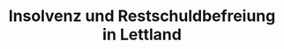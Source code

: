 ---
layout: topic
style_id: topic
title: Insolvenz und Restschuldbefreiung in Lettland
description: >-
  Durch eine Insolvenz in Lettland sind Sie schneller als in Deutschland
  schuldenfrei. Nutzen Sie die Vorteile des Europarecht, indem Sie nach Lettland
  ziehen.
header_titel: Insolvenz und schnelle Restschuldbefreiung in Lettland
header_image: /uploads/theme-lettland1.jpg
erfolge:
intro_titel: Schuldenfrei in nur 12 Monaten
intro_text_markdown: >-
  Durch einen Aufenthalt und eine Insolvenz in Lettland können Sie Ihre Schulden
  schneller als in Deutschland loswerden und im Idealfall bereits nach 12
  Monaten die gewünschte Restschuldbefreiung erlangen.&nbsp;


  Klingt das für Sie interessant?
intro_link_text: Kostenlose Erstberatung
intro_link: '#kontakt'
abschnitte:
  - abschnitt_template: box_dunkel
    titel: Ihr Neustart in Lettland (Riga)
    text_markdown: >-
      Aufgrund der Schnelligkeit und Schuldnerfreundlichkeit des
      Insolvenzverfahrens bietet sich der Weg nach Lettland, insbesondere in die
      lettische Hauptstadt Riga an.


      ### Schneller Neustart für Schuldner


      Über die Insolvenz in Riga (Lettland) erreichen Sie als Schuldner einen
      schnellen Neustart ohne Schulden und ohne langwieriges Verfahren in
      Deutschland.


      Dies verlangt von Ihnen allerdings etwas mehr Flexibilität, da sie für die
      Privatinsolvenz in Riga ihren Lebensmittelpunkt (englisch „center of main
      interests” – kurz COMI) für mindestens ein halbes Jahr nach Lettland
      verlegen und dort als Steuerzahler registriert sein müssen.


      ### Hilfe in Lettland und Deutschland


      Hierbei hilft Ihnen in Zusammenarbeit mit der Kanzlei AdvoAdvice die Firma
      [Berger Consulting SIA](https://www.bergerconsulting.lv){:
      target="_blank"}&nbsp;als lokaler Anbieter in Riga vor Ort, welche den
      direkten Kontakt zu einem lettischen Rechtsanwalt mit dem Spezialgebiet
      Insolvenzrecht, dem Insolvenzverwalter und dem Gericht für Sie herstellt.
      Die Ansprechpartner vor Ort stehen Ihnen dann für alle Anträge und
      behördlichen Angelegenheiten zur Verfügung, um den Ablauf der lettischen
      Insolvenz bestmöglich zu unterstützen.
    image:
    cta: false
  - abschnitt_template: grafik_volle_breite
    titel: Wie läuft das konkret ab?
    text_markdown:
    image: /uploads/lettland-graph1.png
    cta: false
  - abschnitt_template: weiss_bild_links
    titel: Umfang unseres Angebots
    text_markdown: >-
      Der Umfang des Angebotes umfasst:


      * Komplette Betreuung in Deutsch von A bis Z

      * Durchführung der Insolvenz und aller juristischer Belange durch einen
      lettischen Rechtsanwalt und Experten im Insolvenzrecht

      * Angebot einer extra anzumietenden moblierten Wohnung vor Ort&nbsp;

      * Taxpayer Registration vor Ort&nbsp;

      * Hilfe bei der Jobsuche vor Ort

      * Hilfe bei Einrichtung einer lettischen Bankverbindung&nbsp;

      * Hilfe bei der Gründung einer eigenen SIA, falls gewünscht
      (kostenpflichtig)

      * Permanenter Ansprechpartner in Deutsch vor Ort für Rückfragen zum Ablauf
      der Privatinsolvenz in Lettland

      * Kundenbetreuung in Deutsch in Lettland vor Ort, insbesondere bei
      Terminen mit dem lettischen Rechtsanwalt, dem Insolvenzverwalter und dem
      lettischen Gericht

      * Durchsetzung der Restschuldbefreiung in Deutschland&nbsp;

      * Herausfordern von Titeln nach Restschuldbefreiung und Erledigung von
      Schufa-Eintragen bzw. deren Löschung durch Kanzlei AdvoAdvice
    image:
    cta: true
  - abschnitt_template: box_hell
    titel: Rechtlichen Grundlagen des Insolvenzverfahrens in Lettland
    text_markdown: >-
      Da Lettland Teil der EU ist, können alle EU-Bürger und solche mit einem
      unbeschränkten Aufenthaltstitel in Lettland ihren Wohnsitz nehmen und
      dort&nbsp; auch einen Insolvenzantrag stellen.


      ### Ablauf der Privatinsolvenz in Lettland


      Die Erteilung der Restschuldbefreiung dauert etwa&nbsp; 6 - 36 Monate.
      Dieses richtet sich danach, in welcher Höhe Ihre Gläubiger Schulden
      anmelden.


      Für den Schuldner ist die Insolvenzantragstellung in Lettland eher
      einfach. Es handelt sich um ein schriftliches Verfahren und es ist keine
      aufwändige Beweisführung vor einem Gericht nötig.


      ### Lettland für Gläubiger eher kompliziert


      Für Ihre Gläubiger ist das Geltendmachen von Forderung innerhalb der
      Insolvenz in Lettland eher schwierig, da teils hohe Kosten für Übersetzung
      und Anmeldung der Forderung im Rahmen der Privatinsolvenz entstehen. Dies
      macht insbesondere eine Verfolgung kleinerer Forderungen durch ihre
      Gläubiger sehr unattraktiv und auch unwirtschaftlich und hilft ihnen als
      Schuldner. Sehr oft melden Gläubiger kleiner oder auch hoher Forderungen
      diese nicht in Lettland an, da sie bereits nicht mehr an eine
      Durchsetzbarkeit oder eine Quote im Insolvenzverfahren glauben.&nbsp;


      ### Restschuldbefreiung nach Ablauf des lettischen Verfahrens


      Meldet überhaupt kein Gläubiger eine Forderung an oder werden
      Forderungsanmeldungen aufgrund von Unklarheiten oder Formfehlern nicht
      anerkannt, erfolgt die sofortige Restschuldbefreiung.&nbsp;


      Die Restschuldbefreiung muss ins Deutsche übersetzt werden und wird dann
      auch innerhalb Deutschlands anerkannt.


      Dies führt dann auch zur Erledigung von Negativeinträgen bei der Schufa
      oder anderen Auskunfteien und zum Ende von
      Zwangsvollstreckungsma&szlig;nahmen und lästigen Besuchen vom
      Gerichtsvollzieher.
    image:
    cta: false
  - abschnitt_template: box_dunkel
    titel: Beratung nur mit Rechtsanwalt
    text_markdown: >-
      Seien Sie vorsichtig bei den Angeboten von verschiedenen
      Insolvenzagenturen.&nbsp; Hier wird auf professionell erscheinenden
      Internetseiten oftmals angeboten, Ihnen schnell und effektiv bei einem
      Insolvenzverfahren zu helfen.&nbsp;


      Fragen Sie danach, ob es sich bei den Personen, die für Ihre Beratung in
      Deutschland und das Verfahren in Lettland zuständig sind, um zur
      Rechtsberatung zugelassene Rechtsanwälte handelt. Dies ist meist nicht der
      Fall, auch wenn sich die Anbieter als Kanzlei oder Jurist bezeichnen, sagt
      dies nichts über eine vorhandene Zulassung zur Rechtsberatung aus.&nbsp;


      Die Agenturen haben ihren Sitz meist im Ausland und ihre Tätigkeit ist in
      Deutschland weder zulässig noch über eine Haftpflichtversicherung
      abgesichert.


      Nehmen Sie lieber Kontakt zu unserer Kanzlei auf und lassen Sie sich
      anwaltlich und fachkundig beraten.
    image:
    cta: true
  - abschnitt_template: weiss_bild_links
    titel: Informationstag zur Lettland Insolvenz
    text_markdown: >-
      Damit Sie die Möglichkeit haben, unsere Kanzlei und Ihre Berater /
      Ansprechpartner vor Ihrem Weg nach Riga bereits persönlich kennen zu
      lernen, bieten wir Ihnen in regelmä&szlig;igen Abständen unseren
      Informationstag zur Insolvenz in Lettland in unseren Kanzleiräumen in
      Berlin an.&nbsp;


      Nutzen Sie die Möglichkeit, um vor Ort in unserer Kanzlei in Berlin die
      wichtigen Fragen zum Insolvenzverfahren in Lettland und Ihrem Aufenthalt
      in Riga persönlich mit Rechtsanwalt Dr. Sven Tintemann und einem Berater
      der Firma [Berger Consulting SIA](https://www.bergerconsulting.lv){:
      target="_blank"}&nbsp;aus Riga zu besprechen und vereinbaren Sie einen
      verbindlichen Termin, an dem wir uns nur für Sie und Ihre Fragen Zeit
      nehmen.&nbsp;


      Sollten Sie nicht extra nach Berlin anreisen wollen, können wir Ihnen auch
      eine Videokonferenz zum gegenseitigen Kennenlernen und Klären von Fragen
      anbieten. Sprechen Sie uns hierzu ebenfalls gerne an, damit wir Ihnen
      einen passenden Termin und auch die passende technische Unterstützung
      hierzu anbieten können.&nbsp;
    image:
    cta: true
  - abschnitt_template: box_hell
    titel: Kundenmeinungen zum Angebot der Lettland Insolvenz
    text_markdown: >-
      ### OLAF R., SPEDITEUR


      Die Situation für kleine und mittelständische Transportunternehmen
      dramatisiert sich immer mehr. Wir stehen ständig in hartem Wettbewerb.
      Ebenso kämpfen wir bei Verladern um jeden Cent. Das hat mich an den Rand
      des Ruins getrieben.&nbsp;


      Mein Transportunternehmen ist nicht wegen unserer Kunden insolvent
      gegangen. Der Grund liegt bei den Spediteuren, die die Ladung an Börsen
      bzw. auf dem Markt verkaufen. Die Frachten gehen teilweise durch zwei bis
      drei Hände. Jeder steckt sich etwas in die eigene Tasche und zum Schluss
      muss man eine Fracht fahren, bei der man draufzahlt. Annehmen musste ich
      es trotzdem, weil wir ja auch wieder zurück fahren mussten. Mein Umsatz
      speiste sich zu 60% aus Kontrakt- und zu 40% aus dem Spotgeschäft.&nbsp;


      Als ich dann gemerkt habe, dass es so nicht mehr weiter gehen kann, bin
      ich im Internet auf die Firma Berger Consulting gesto&szlig;en. Ich
      vereinbarte einen Gesprächstermin. Herr Lichte stand mir kompetent mit Rat
      und Tat zu Seite und hat mich zusammen mit seinen lettischen und deutschen
      Anwälten auf dem für mich sehr schwierigen Weg begleitet. Ich bin sehr
      dankbar für die zweite Chance, die ich dadurch bekommen habe. Lettland
      belegt im Übrigen im Bereich Logistik innerhalb Europas einen der Top
      Plätze. So konnte ich schnell und vor allem befreit einen Neuanfang
      starten. Vielen Dank an Herr Lichte und sein Team.&nbsp;


      ### HANS W., APOTHEKER


      Das Jahr 2020 war mit Abstand das schlimmste Jahr in meiner 15-jährigen
      Laufbahn als Apotheker. Als die Corona Krise los ging, gingen auch die
      Turbulenzen am Apothekenmarkt los. Es war sehr anstrengend für mich und
      mein Team dieser Zeit, auch dem Lockdown zu trotzen. Wir haben eine
      direkte Innenstadtlage, die uns dann allerdings zum Verhängnis wurde, als
      alle die Innenstädte mieden und alle Läden geschlossen hatten. Aber das
      Fass ist erst später übergelaufen - mit der AVP Pleite. Auch wir waren
      hiervon betroffen. Ich hatte einen Zahlungsausfall zu kompensieren, den
      ich nicht mehr auffangen konnte. Gespräche mit der Hausbank für einen KfW
      Kredit waren erfolglos. Es war eine aussichtslose Situation. Über Google
      bin ich dann auf die Online-Informationsveranstaltungen der Firma Berger
      Consulting aufmerksam geworden. Zum besagten Termin war ich dann bei der
      Veranstaltung. Das wichtigste für mich war, das ich nicht allein bin und
      das es für alles eine Lösung gibt. Ich konnte mittlerweile einen Neustart
      in Lettland machen und vertreibe online medizinische Produkte. Einen
      besseren Neustart hätte ich mir nicht vorstellen können. Ich bin immer
      noch begeistert und die Verkaufserlöse steigen stetig an. Ich bedanke mich
      bei Herrn Lichte für die perfekte Zusammenarbeit.&nbsp;


      ### CHRISTIAN K., IT-CONSULTANT


      Der harte Lockdown im März 2020 hatte für mich immense folgen. Ich war
      seit 2018 freiberuflicher Programmierer und hatte mich bis Oktober 2019
      mit kleineren Projekten immer über Wasser gehalten. Im November allerdings
      konnte ich endlich ein gro&szlig;es Projekt für eine mittelständische
      Firma in Deutschland übernehmen. Es war in Vollzeit und mit sehr guten
      Stundensätzen. Ich war sehr glücklich darüber und erleichtert, da ich bis
      dato noch keinen Gewinn erwirtschaftete und zudem noch Schulden für den
      Start der Freiberuflichkeit hatte. Im März allerdings ging dann alles sehr
      schnell. Die mittelständische Firma hat alle Freiberufler aufgrund der
      unsicheren Situation wegen Corona gekündigt bzw. die Verträge aufgelöst.
      Parallel dazu hatte ich Probleme mit dem Finanzamt, da zum einen der
      Umsatz nun deutlich höher war, ich keine vernünftige Buchhaltung hatte und
      mein Geld war weg. Ich war pleite. Mit Schulden. Mit Ende 20. Es war
      furchtbar. Ich konnte nicht mehr schlafen und habe mir sehr viele Gedanken
      gemacht. Im Internet habe ich nach Möglichkeiten der Schuldenbereinigung
      recherchiert und so bin auf Herr Lichte und Berger Consulting aufmerksam
      geworden. Nach einem kurzen Telefonat stand ein Termin, an dem wir uns
      trafen. Ich habe ihm meine Situation geschildert und er konnte mir eine
      sehr gute Lösung für mein Problem aufzeigen. Ich bin wahnsinnig froh, das
      ich diesen Weg gegangen bin. Ich konnte neu anfangen, habe mittlerweile
      auch einen Steuerberater und konnte erste Rücklagen bilden. Vielen Dank an
      Berger Consulting.


      ### MAX W., ONLINE TRADER


      Entgegen vieler anderer Schicksale lief mein Corona Jahr wirklich gut ab.
      Ich war bis zum Lockdown in einem Angestelltenverhältnis und habe nebenher
      mit Kryptowährungen gehandelt. Es lief wirklich gut, allerdings wurde auch
      der deutsche Staat schon aufmerksam auf dieses Thema. Daher habe ich
      aufgrund meiner persönlichen Vorliebe für nordische Länder schon
      recherchiert, in welchem europäischen Land ich mir meine Homebase
      vorstellen könnte. So bin ich auch auf Berger Consulting gesto&szlig;en.
      Nach einem Gespräch mit Herrn Lichte war es klar, Riga wird meine
      Homebase. Ich bin also hingeflogen und habe mich vor Ort umgeschaut und
      habe mich sofort wohl gefühlt.&nbsp;


      Als dann der Lockdown kam und ich unverschuldet in die Arbeitslosigkeit
      kam, nutzte ich die Gunst der Stunde und gründete in Riga eine Firma und
      suchte eine Wohnung.


      Herr Lichte unterstützte mich mit seinem Team perfekt. Die Firma war
      innerhalb weniger Tage gegründet, ein Bankkonto war ebenfalls eingerichtet
      und eine temporäre Wohnung wartete auf mich. All das hätte ich nicht in so
      einer kurzen Zeit hinbekommen. Im weiteren Verlauf des Jahres konnte ich
      erhebliche Gewinne realisieren und habe mittlerweile mein Wunschleben. Ich
      reise sehr viel und freue mich aber auch immer wieder, nach Hause nach
      Riga zu kommen. Vielen Dank an Berger Consulting.&nbsp;
    image:
    cta: true
redirect_from:
redirect_to:
sitemap: true
---